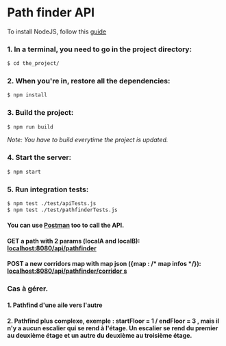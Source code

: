 # Path finder API

To install NodeJS, follow this [guide](https://nodejs.org/en)

### 1. In a terminal, you need to go in the project directory:
```bash
$ cd the_project/
```

### 2. When you're in, restore all the dependencies:
```bash
$ npm install
```
### 3. Build the project:
```bash
$ npm run build
```
*Note: You have to build everytime the project is updated.*

### 4. Start the server: 
```bash
$ npm start
```

### 5. Run integration tests:
```bash
$ npm test ./test/apiTests.js
$ npm test ./test/pathfinderTests.js
```

#### You can use [Postman](https://www.getpostman.com) too to call the API.
#### GET a path with 2 params (localA and localB): [localhost:8080/api/pathfinder](localhost:8080/api/pathfinder)
#### POST a new corridors map with map json ({map : /* map infos */}): [localhost:8080/api/pathfinder/corridor s](localhost:8080/api/pathfinder/corridors)

### **Cas à gérer.**
#### 1. Pathfind d'une aile vers l'autre
#### 2. Pathfind plus complexe, exemple : startFloor = 1 / endFloor = 3 , mais il n'y a aucun escalier qui se rend à l'étage. Un escalier se rend du premier au        deuxième étage et un autre du deuxième au troisième étage. 
